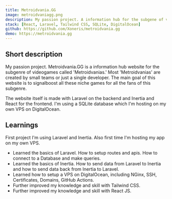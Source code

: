 ```yaml
---
title: Metroidvania.GG
image: metroidvaniagg.png
description: My passion project. A information hub for the subgene of videogames called 'Metroidvanias'. A website with React and Laravel hosted on my own VPS on DigitalOcean. 
stack: [React, Laravel, Tailwind CSS, SQLite, DigitalOcean]
github: https://github.com/Xoneris/metroidvania.gg
demo: https://metroidvania.gg
---
```


## Short description
My passion project. Metroidvania.GG is a information hub website for the subgenre of videogames called 'Metroidvanias.' Most 'Metroidvanias' are created by small teams or just a single developer. The main goal of this website is to signalboost all these niche games for all the fans of this subgenre. 

The website itself is made with Laravel on the backend and Inertia and React for the frontend. I'm using a SQLite database which I'm hosting on my own VPS on DigitalOcean.  

## Learnings
First project I'm using Laravel and Inertia. Also first time I'm hosting my app on my own VPS.
- Learned the basics of Laravel. How to setup routes and apis. How to connect to a Database and make queries. 
- Learned the basics of Inertia. How to send data from Laravel to Inertia and how to send data back from Inertia to Laravel.
- Learned how to setup a VPS on DigitalOcean, including NGinx, SSH, Certificates, Domains, GitHub Actions. 
- Further improved my knowledge and skill with Tailwind CSS.
- Further improved my knowledge and skill with React JS. 